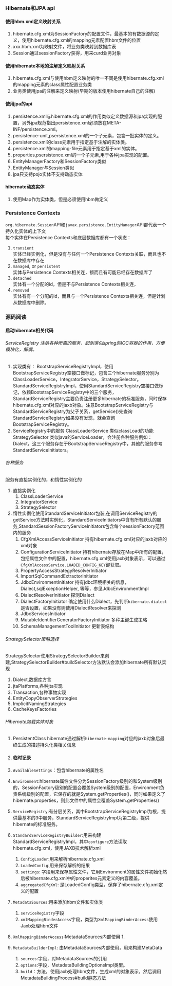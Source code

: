 ### Hibernate和JPA api

#### 使用hbm.xml定义映射关系

1. hibernate.cfg.xml为SessionFactory的配置文件，最基本的有数据源的定义，使用hibernate.cfg.xml的mapping元素配置hbm文件的位置
2. xxx.hbm.xml为映射文件，将业务类映射到数据库表
3. Session通过sessionFactory获得，用来curd业务对象

#### 使用hibernate本地的注解定义映射关系

1. hibernate.cfg.xml与使用hbm定义映射的唯一不同是使用hibernate.cfg.xml的mapping元素的class属性配置业务类
2. 业务类使用jpa的注解来定义映射\(早期的版本使用hibernate自己的注解\)

#### 使用jpa的api

1. persistence.xml与hibernate.cfg.xml的作用类似定义数据源和jpa实现的配置，另外jpa规范指出persistence.xml必须放在META-INF/persistence.xml。
2. persistence-unit,psersistence.xml的一个子元素，包含一批实体的定义。
3. persistence.xml的class元素用于指定基于注解的实体类。
4. persistence.xml的mapping-file元素用于指定基于xml的实体。
5. properties,psersistence.xml的一个子元素,用于各种jpa实现的配置。
6. EntityManagerFactory和SessionFactory类似
7. EntityManager与Session类似
8. jpa只支持pojo实体不支持动态实体

#### hibernate动态实体

1. 使用Map作为实体类，但是必须使用hbm做定义

### Persistence Contexts

`org.hibernate.Session`API和`javax.persistence.EntityManager`API都代表一个持久化实体的上下文  
每个实体在Persistence Contexts和底层数据库都有一个状态：  
1. `transient`  
实体已经实例化，但是没有与任何一个Persistence Contexts关联，而且也不在数据库中存在  
2. `managed`, or `persistent`  
实体与Persistence Contexts相关连，额而且有可能已经存在数据库了  
3. `detached`  
实体有一个分配的id，但是不与Persistence Contexts相关连，  
4. `removed`  
实体有有一个分配的id，而且与一个Persistence Contexts相关连，但是计划从数据库中删除。

### 源码阅读

#### 启动hibernate相关代码

###### ServiceRegistry 注册各种所需的服务，起到类似spring的IOC容器的作用，方便模块化，解偶。

1. 实现类有：
   BootstrapServiceRegistryImpl，使用BootstrapServiceRegistry空接口做标记，包含三个hibernate服务分别为ClassLoaderService，IntegratorService，StrategySelector。
   StandardServiceRegistryImpl，使用StandardServiceRegistry空接口做标记，依赖BootstrapServiceRegistry中的三个服务，StandardServiceRegistry主要负责注册更多hibernate的标准服务，同时保存hibernate.cfg.xml对应的jaxb对象。注意BootstrapServiceRegistry与StandardServiceRegistry为父子关系，getService\(\)先查询StandardServiceRegistry如果没有发现，就会查询BootstrapServiceRegistry。
2. ServiceRegistry中的服务
   ClassLoaderService 类似classLoad的功能StrategySelector 类似java的ServiceLoader，会注册各种服务例如：Dialect，这三个服务存在于BootstrapServiceRegistry中，其他的服务参考StandardServiceInitiators。

###### 各种服务
服务有直接实例化的，和惰性实例化的
1. 直接实例化
   1. ClassLoaderService
   2. IntegratorService
   3. StrategySelector
2. 惰性实例化使用StandardServiceInitiator包装,在调用ServiceRegistry的getService方法时实例化，StandardServiceInitiators中含有所有默认的服务,StandardSessionFactoryServiceInitiators包含每个sessionFactory范围内的服务
   1. CfgXmlAccessServiceInitiator 持有hibernate.cfg.xml对应的jaxb对应的xml对象
   2. ConfigurationServiceInitiator 持有hibernate存放在Map中所有的配置，包括属性文件中的配置，hibernate.cfg.xml使用jaxb对象表示，可以通过`CfgXmlAccessService.LOADED_CONFIG_KEY`键获取。
   3. PropertyAccessStrategyResolverInitiator
   4. ImportSqlCommandExtractorInitiator
   5. JdbcEnvironmentInitiator 持有jdbc环境相关的信息，Dialect,sqlExceptionHelper, 等等，参见JdbcEnvironmentImpl
   6. DialectResolverInitiator 探测Dialect
   7. DialectFactoryInitiator 确定使用什么Dialect，先判断`hibernate.dialect`是否设置，如果没有则使用DialectResolver来探测
   8. JdbcServicesInitiator
   9. MutableIdentifierGeneratorFactoryInitiator 多种主键生成策略
   10. SchemaManagementToolInitiator 更新表结构

###### StrategySelector策略选择
StrategySelector使用StrategySelectorBuilder来创建,StrategySelectorBuilder#buildSelector方法默认会添加hibernate所有默认实现
1. Dialect,数据库方言
2. jtaPlatforms,各种jta实现
3. Transaction,各种事物实现
4. EntityCopyObserverStrategies
5. ImplicitNamingStrategies
6. CacheKeysFactories

###### Hibernate加载实体对象
1. PersistentClass hibernate通过解析`hibernate-mapping`对应的jaxb对象后最终生成的描述持久化类相关信息

1. #### 临时记录
2. `AvailableSettings`：包含hibernate的属性名

3. `Environment`:hibernate属性文件分为SessionFactory级别的和System级别的，SessionFactory级别的配置会覆盖System级别的配置，Environment负责系统级别的配置，它保存的就是System.getProperties\(\)，同时如果定义了hibernate.properties，则此文件中的属性会覆盖System.getProperties\(\)
4. `ServiceRegistry`:有分层关系，其中BootstrapServiceRegistryImpl为根，提供最基本的3中服务，StandardServiceRegistryImpl为第二级，提供hibernate的标准服务。
5. `StandardServiceRegistryBuilder`:用来构建StandardServiceRegistryImpl，其中`configure`方法读取hibernate.cfg.xml，使用JAXB技术解析xml
   1. `ConfigLoader`:用来解析hibernate.cfg.xml
   2. `LoadedConfig`:用来保存解析的结果
   3. `settings`: 字段用来保存属性文件，它用Environment的属性文件初始化然后被hibernate.cfg.xml中的properites元素定义的内容覆盖。
   4. `aggregatedCfgXml`: 是LoadedConfig类型，保存了hibernate.cfg.xml定义的配置
6. `MetadataSources`:用来添加hbm文件和实体类
   1. `serviceRegistry`字段
   2. `xmlMappingBinderAccess`字段，类型为`XmlMappingBinderAccess`使用Jaxb处理hbm文件
7. `XmlMappingBinderAccess`:MetadataSources内部使用
   1. 
8. `MetadataBuilderImpl`: 由MetadataSources内部使用，用来构建MetaData
   1. `sources`:字段，对MetadataSources的引用
   2. `options`:字段，MetadataBuildingOptionsImpl类型。
   3. `build`：方法，使用jaxb处理hbm文件，生成xml的对象表示，然后调用MetadataBuildingProcess\#build静态方法



